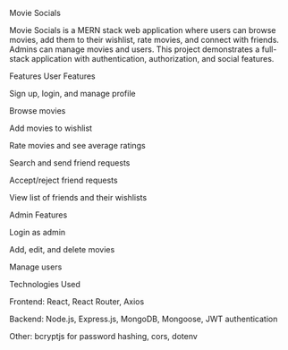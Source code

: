 Movie Socials

Movie Socials is a MERN stack web application where users can browse movies, add them to their wishlist, rate movies, and connect with friends. Admins can manage movies and users. This project demonstrates a full-stack application with authentication, authorization, and social features.

Features
User Features

Sign up, login, and manage profile

Browse movies

Add movies to wishlist

Rate movies and see average ratings

Search and send friend requests

Accept/reject friend requests

View list of friends and their wishlists

Admin Features

Login as admin

Add, edit, and delete movies

Manage users

Technologies Used

Frontend: React, React Router, Axios

Backend: Node.js, Express.js, MongoDB, Mongoose, JWT authentication

Other: bcryptjs for password hashing, cors, dotenv
